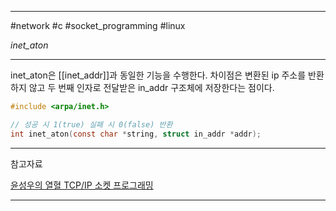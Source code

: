 
---

#network #c #socket_programming #linux

*inet_aton*

---

inet_aton은 [[inet_addr]]과 동일한 기능을 수행한다. 차이점은 변환된 ip 주소를 반환하지 않고 두 번째 인자로 전달받은 in_addr 구조체에 저장한다는 점이다.

```C
#include <arpa/inet.h>

// 성공 시 1(true) 실패 시 0(false) 반환
int inet_aton(const char *string, struct in_addr *addr);
```

---

참고자료

[윤성우의 열혈 TCP/IP 소켓 프로그래밍](https://product.kyobobook.co.kr/detail/S000001589146)

---